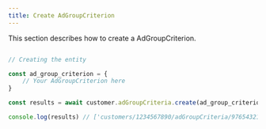 ```yaml
---
title: Create AdGroupCriterion 
---
```


This section describes how to create a AdGroupCriterion.



```javascript

// Creating the entity

const ad_group_criterion = {
    // Your AdGroupCriterion here 
}

const results = await customer.adGroupCriteria.create(ad_group_criterion)

console.log(results) // ['customers/1234567890/adGroupCriteria/9765432177']

```